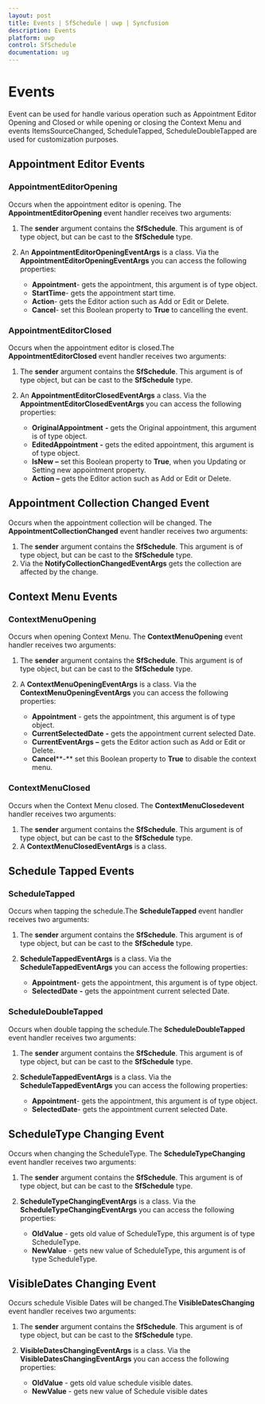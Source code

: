 ```yaml
---
layout: post
title: Events | SfSchedule | uwp | Syncfusion
description: Events
platform: uwp
control: SfSchedule
documentation: ug
---
```


# Events

Event can be used for handle various operation such as Appointment Editor Opening and Closed or while opening or closing the Context Menu and events ItemsSourceChanged, ScheduleTapped, ScheduleDoubleTapped are used for customization purposes.

## Appointment Editor Events

### AppointmentEditorOpening

Occurs when the appointment editor is opening. The **AppointmentEditorOpening** event handler receives two arguments:

1. The **sender** argument contains the **SfSchedule**. This argument is of type object, but can be cast to the **SfSchedule** type.
2. An **AppointmentEditorOpeningEventArgs** is a class. Via the **AppointmentEditorOpeningEventArgs** you can access the following properties:

   * **Appointment**- gets the appointment, this argument is of type object.
   * **StartTime**- gets the appointment start time.
   * **Action**- gets the Editor action such as Add or Edit or Delete.
   * **Cancel**- set this Boolean property to **True** to cancelling the event.
 
### AppointmentEditorClosed

Occurs when the appointment editor is closed.The **AppointmentEditorClosed** event handler receives two arguments:

1. The **sender** argument contains the **SfSchedule**. This argument is of type object, but can be cast to the **SfSchedule** type.
2. An **AppointmentEditorClosedEventArgs** a class. Via the **AppointmentEditorClosedEventArgs** you can access the following properties:

   * **OriginalAppointment** **-** gets the Original appointment, this argument is of type object.
   * **EditedAppointment** **-** gets the edited appointment, this argument is of type object.
   * **IsNew** **–** set this Boolean property to **True**, when you Updating or Setting new appointment property.
    * **Action** **–** gets the Editor action such as Add or Edit or Delete.

## Appointment Collection Changed Event

Occurs when the appointment collection will be changed. The **AppointmentCollectionChanged** event handler receives two arguments:

1. The **sender** argument contains the **SfSchedule**. This argument is of type object, but can be cast to the **SfSchedule** type.
2. Via the **NotifyCollectionChangedEventArgs** gets the collection are affected by the change.

## Context Menu Events

### ContextMenuOpening

Occurs when opening Context Menu. The **ContextMenuOpening** event handler receives two arguments:

1. The **sender** argument contains the **SfSchedule**. This argument is of type object, but can be cast to the **SfSchedule** type.
2. A **ContextMenuOpeningEventArgs** is a class. Via the **ContextMenuOpeningEventArgs** you can access the following properties:

    * **Appointment** - gets the appointment, this argument is of type object.
    * **CurrentSelectedDate** **-** gets the appointment current selected Date.
    * **CurrentEventArgs** **–** gets the Editor action such as Add or Edit or Delete.
    * **Cancel****-** set this Boolean property to **True** to disable the context menu.

### ContextMenuClosed

Occurs when the Context Menu closed. The **ContextMenuClosedevent** handler receives two arguments:

1. The **sender** argument contains the **SfSchedule**. This argument is of type object, but can be cast to the **SfSchedule** type.
2. A **ContextMenuClosedEventArgs** is a class. 

## Schedule Tapped Events

### ScheduleTapped

Occurs when tapping the schedule.The **ScheduleTapped** event handler receives two arguments:

1. The **sender** argument contains the **SfSchedule**. This argument is of type object, but can be cast to the **SfSchedule** type.
2. **ScheduleTappedEventArgs** is a class. Via the **ScheduleTappedEventArgs** you can access the following properties:

    * **Appointment**- gets the appointment, this argument is of type object.
    * **SelectedDate** **-** gets the appointment current selected Date.

### ScheduleDoubleTapped

Occurs when double tapping the schedule.The **ScheduleDoubleTapped** event handler receives two arguments:

1. The **sender** argument contains the **SfSchedule**. This argument is of type object, but can be cast to the **SfSchedule** type.
2. **ScheduleTappedEventArgs** is a class. Via the **ScheduleTappedEventArgs** you can access the following properties:

    * **Appointment**- gets the appointment, this argument is of type object.
    * **SelectedDate**- gets the appointment current selected Date.
    
## ScheduleType Changing Event

Occurs when changing the ScheduleType. The **ScheduleTypeChanging** event handler receives two arguments:

1. The **sender** argument contains the **SfSchedule**. This argument is of type object, but can be cast to the **SfSchedule** type.
2. **ScheduleTypeChangingEventArgs** is a class. Via the **ScheduleTypeChangingEventArgs** you can access the following properties:

    * **OldValue** - gets old value of ScheduleType, this argument is of type ScheduleType.
    * **NewValue** - gets new value of ScheduleType, this argument is of type ScheduleType.
    
## VisibleDates Changing Event

Occurs schedule Visible Dates will be changed.The **VisibleDatesChanging** event handler receives two arguments:

1. The **sender** argument contains the **SfSchedule**. This argument is of type object, but can be cast to the **SfSchedule** type.
2. **VisibleDatesChangingEventArgs** is a class. Via the **VisibleDatesChangingEventArgs** you can access the following properties:

    * **OldValue** - gets old value schedule visible dates.
    * **NewValue** - gets new value of Schedule visible dates
